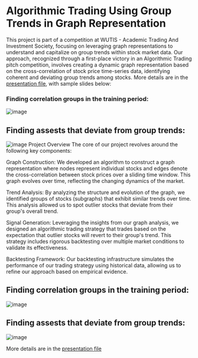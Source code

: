 # Algorithmic Trading Using Group Trends in Graph Representation
This project is part of a competition at WUTIS - Academic Trading And Investment Society, focusing on leveraging graph representations to understand and capitalize on group trends within stock market data. Our approach, recognized through a first-place victory in an Algorithmic Trading pitch competition, involves creating a dynamic graph representation based on the cross-correlation of stock price time-series data, identifying coherent and deviating group trends among stocks. More details are in the [presentation file](https://github.com/lukablagoje/quant_trading_networks/blob/c83d7c6ddf2d7c90bacaa193ef0cf766ddb4efbd/graph_representation_assets.pdf), with sample slides below:

### Finding correlation groups in the training period:
![image](https://github.com/lukablagoje/quant_trading_networks/assets/52599010/53396e03-41d0-4ae3-a073-1f83fda918cc)

## Finding assests that deviate from group trends:
![image](https://github.com/lukablagoje/quant_trading_networks/assets/52599010/3ddf0297-719b-44d5-b28b-fc531d5f47ba)
Project Overview
The core of our project revolves around the following key components:

Graph Construction: We developed an algorithm to construct a graph representation where nodes represent individual stocks and edges denote the cross-correlation between stock prices over a sliding time window. This graph evolves over time, reflecting the changing dynamics of the market.

Trend Analysis: By analyzing the structure and evolution of the graph, we identified groups of stocks (subgraphs) that exhibit similar trends over time. This analysis allowed us to spot outlier stocks that deviate from their group's overall trend.

Signal Generation: Leveraging the insights from our graph analysis, we designed an algorithmic trading strategy that trades based on the expectation that outlier stocks will revert to their group's trend. This strategy includes rigorous backtesting over multiple market conditions to validate its effectiveness.

Backtesting Framework: Our backtesting infrastructure simulates the performance of our trading strategy using historical data, allowing us to refine our approach based on empirical evidence.
## Finding correlation groups in the training period:
![image](https://github.com/lukablagoje/quant_trading_networks/assets/52599010/53396e03-41d0-4ae3-a073-1f83fda918cc)

## Finding assests that deviate from group trends:
![image](https://github.com/lukablagoje/quant_trading_networks/assets/52599010/3ddf0297-719b-44d5-b28b-fc531d5f47ba)

 More details are in the [presentation file](https://github.com/lukablagoje/quant_trading_networks/blob/c83d7c6ddf2d7c90bacaa193ef0cf766ddb4efbd/network_representation_assets.pdf)

